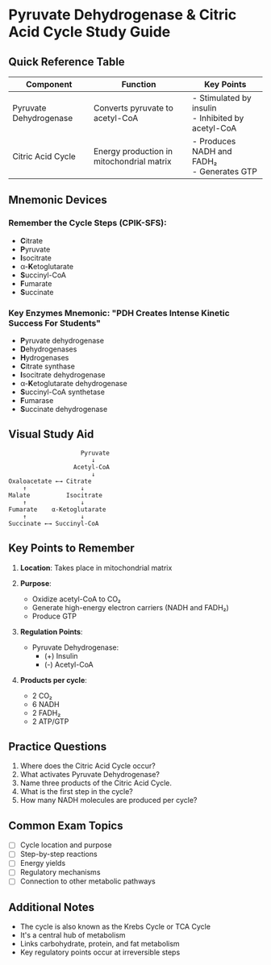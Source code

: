 # Pyruvate Dehydrogenase & Citric Acid Cycle Study Guide

## Quick Reference Table

| Component              | Function                                  | Key Points                                           |
| ---------------------- | ----------------------------------------- | ---------------------------------------------------- |
| Pyruvate Dehydrogenase | Converts pyruvate to acetyl-CoA           | - Stimulated by insulin<br>- Inhibited by acetyl-CoA |
| Citric Acid Cycle      | Energy production in mitochondrial matrix | - Produces NADH and FADH₂<br>- Generates GTP         |

## Mnemonic Devices

### Remember the Cycle Steps (CPIK-SFS):

- **C**itrate
- **P**yruvate
- **I**socitrate
- α-**K**etoglutarate
- **S**uccinyl-CoA
- **F**umarate
- **S**uccinate

### Key Enzymes Mnemonic: "PDH Creates Intense Kinetic Success For Students"

- **P**yruvate dehydrogenase
- **D**ehydrogenases
- **H**ydrogenases
- **C**itrate synthase
- **I**socitrate dehydrogenase
- α-**K**etoglutarate dehydrogenase
- **S**uccinyl-CoA synthetase
- **F**umarase
- **S**uccinate dehydrogenase

## Visual Study Aid

```
                    Pyruvate
                       ↓
                  Acetyl-CoA
                       ↓
Oxaloacetate ←→ Citrate
    ↑               ↓
Malate          Isocitrate
    ↑               ↓
Fumarate    α-Ketoglutarate
    ↑               ↓
Succinate ←→ Succinyl-CoA
```

## Key Points to Remember

1. **Location**: Takes place in mitochondrial matrix
2. **Purpose**:

   - Oxidize acetyl-CoA to CO₂
   - Generate high-energy electron carriers (NADH and FADH₂)
   - Produce GTP

3. **Regulation Points**:

   - Pyruvate Dehydrogenase:
     - (+) Insulin
     - (-) Acetyl-CoA

4. **Products per cycle**:
   - 2 CO₂
   - 6 NADH
   - 2 FADH₂
   - 2 ATP/GTP

## Practice Questions

1. Where does the Citric Acid Cycle occur?
2. What activates Pyruvate Dehydrogenase?
3. Name three products of the Citric Acid Cycle.
4. What is the first step in the cycle?
5. How many NADH molecules are produced per cycle?

## Common Exam Topics

- [ ] Cycle location and purpose
- [ ] Step-by-step reactions
- [ ] Energy yields
- [ ] Regulatory mechanisms
- [ ] Connection to other metabolic pathways

## Additional Notes

- The cycle is also known as the Krebs Cycle or TCA Cycle
- It's a central hub of metabolism
- Links carbohydrate, protein, and fat metabolism
- Key regulatory points occur at irreversible steps
